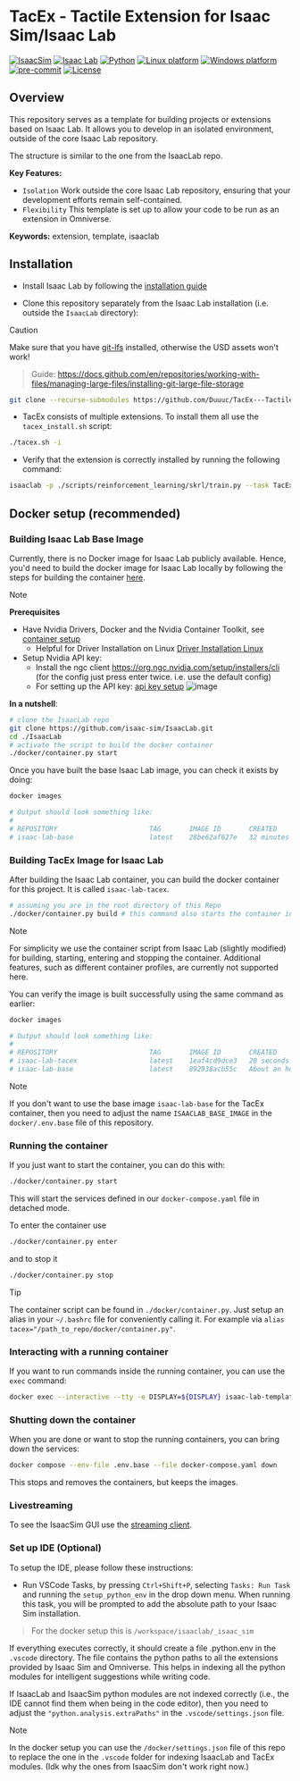 # TacEx - Tactile Extension for Isaac Sim/Isaac Lab

[![IsaacSim](https://img.shields.io/badge/IsaacSim-4.5.0-silver.svg)](https://docs.omniverse.nvidia.com/isaacsim/latest/overview.html)
[![Isaac Lab](https://img.shields.io/badge/IsaacLab-2.0.0-silver)](https://isaac-sim.github.io/IsaacLab)
[![Python](https://img.shields.io/badge/python-3.10-blue.svg)](https://docs.python.org/3/whatsnew/3.10.html)
[![Linux platform](https://img.shields.io/badge/platform-linux--64-orange.svg)](https://releases.ubuntu.com/20.04/)
[![Windows platform](https://img.shields.io/badge/platform-windows--64-orange.svg)](https://www.microsoft.com/en-us/)
[![pre-commit](https://img.shields.io/badge/pre--commit-enabled-brightgreen?logo=pre-commit&logoColor=white)](https://pre-commit.com/)
[![License](https://img.shields.io/badge/license-MIT-yellow.svg)](https://opensource.org/license/mit)

## Overview

 <!--todo Add description for TacEx  -->
This repository serves as a template for building projects or extensions based on Isaac Lab. It allows you to develop in an isolated environment, outside of the core Isaac Lab repository.

The structure is similar to the one from the IsaacLab repo.


**Key Features:**

- `Isolation` Work outside the core Isaac Lab repository, ensuring that your development efforts remain self-contained.
- `Flexibility` This template is set up to allow your code to be run as an extension in Omniverse.

**Keywords:** extension, template, isaaclab

## Installation

- Install Isaac Lab by following the [installation guide](https://isaac-sim.github.io/IsaacLab/main/source/setup/installation/index.html)

- Clone this repository separately from the Isaac Lab installation (i.e. outside the `IsaacLab` directory):
>[!CAUTION]
>Make sure that you have [git-lfs](https://git-lfs.com/) installed, otherwise the USD assets won't work!
>>Guide: https://docs.github.com/en/repositories/working-with-files/managing-large-files/installing-git-large-file-storage


```bash
git clone --recurse-submodules https://github.com/Duuuc/TacEx---Tactile-Extension.git
```
- TacEx consists of multiple extensions. To install them all use the `tacex_install.sh` script:
```bash
./tacex.sh -i
```
<!-- 
- Using a python interpreter that has Isaac Lab installed, install the library

```bash
python -m pip install -e source/TacEx
``` -->

- Verify that the extension is correctly installed by running the following command:

```bash
isaaclab -p ./scripts/reinforcement_learning/skrl/train.py --task TacEx-Ball-Rolling-Tactile-Base-v1 --num_envs 1024 --enable_cameras
```

## Docker setup (recommended)

### Building Isaac Lab Base Image

Currently, there is no Docker image for Isaac Lab publicly available. Hence, you'd need to build the docker image
for Isaac Lab locally by following the steps for building the container [here](https://isaac-sim.github.io/IsaacLab/main/source/deployment/docker.html#docker-guide).

>[!NOTE]
>**Prerequisites**
> - Have Nvidia Drivers, Docker and the Nvidia Container Toolkit, see [container setup](https://docs.isaacsim.omniverse.nvidia.com/latest/installation/install_container.html#container-setup)
>   - Helpful for Driver Installation on Linux [Driver Installation Linux](https://docs.omniverse.nvidia.com/dev-guide/latest/linux-troubleshooting.html#q1-how-to-install-a-driver)
> - Setup Nvidia API key:
>   - Install the ngc client https://org.ngc.nvidia.com/setup/installers/cli (for the config just press enter twice. i.e. use the default config)
>   - For setting up the API key: [api key setup](https://org.ngc.nvidia.com/setup/api-key)
![image](https://github.com/user-attachments/assets/f773bcc2-fed0-4266-9fb2-10e23b9f874f)

**In a nutshell**:  
```bash
# clone the IsaacLab repo
git clone https://github.com/isaac-sim/IsaacLab.git
cd ./IsaacLab
# activate the script to build the docker container
./docker/container.py start 
```

Once you have built the base Isaac Lab image, you can check it exists by doing:

```bash
docker images

# Output should look something like:
#
# REPOSITORY                       TAG       IMAGE ID       CREATED          SIZE
# isaac-lab-base                   latest    28be62af627e   32 minutes ago   18.9GB
```

### Building TacEx Image for Isaac Lab
After building the Isaac Lab container, you can build the docker container for this project. It is called `isaac-lab-tacex`. 

```bash
# assuming you are in the root directory of this Repo
./docker/container.py build # this command also starts the container in the background
```
>[!NOTE]
>For simplicity we use the container script from Isaac Lab (slightly modified) for building, starting, entering and stopping the container. 
>Additional features, such as different container profiles, are currently not supported here.

You can verify the image is built successfully using the same command as earlier:

```bash
docker images

# Output should look something like:
#
# REPOSITORY                       TAG       IMAGE ID       CREATED             SIZE
# isaac-lab-tacex                  latest    1eaf4cd9dce3   20 seconds ago      17.1GB
# isaac-lab-base                   latest    892938acb55c   About an hour ago   16.9GB
```
>[!NOTE]
> If you don't want to use the base image `isaac-lab-base` for the TacEx container, then you need to adjust the name `ISAACLAB_BASE_IMAGE` in the `docker/.env.base` file of this repository.

### Running the container

If you just want to start the container, you can do this with:

```bash
./docker/container.py start
```
This will start the services defined in our `docker-compose.yaml` file in detached mode.

To enter the container use

```bash
./docker/container.py enter
```

and to stop it
```bash
./docker/container.py stop
```

> [!TIP]
> The container script can be found in `./docker/container.py`. Just setup an alias in your `~/.bashrc` file for conveniently calling it. 
> For example via `alias tacex="/path_to_repo/docker/container.py"`.

### Interacting with a running container

If you want to run commands inside the running container, you can use the `exec` command:

```bash
docker exec --interactive --tty -e DISPLAY=${DISPLAY} isaac-lab-template /bin/bash
```

### Shutting down the container

When you are done or want to stop the running containers, you can bring down the services:

```bash
docker compose --env-file .env.base --file docker-compose.yaml down
```

This stops and removes the containers, but keeps the images.

### Livestreaming
To see the IsaacSim GUI use the [streaming client](https://docs.isaacsim.omniverse.nvidia.com/latest/installation/manual_livestream_clients.html).

### Set up IDE (Optional)

To setup the IDE, please follow these instructions:

<!-- - make sure that env variables `${ISAACLAB_PATH}` and `ISAACLAB_EXTENSION_TEMPLATE_PATH` are set properly.
This is done automatically in the docker setup. You can set it manually like this:
```bash
export ISAACLAB_PATH="/path_to/isaaclab"
export ISAACLAB_EXTENSION_TEMPLATE_PATH="/path_to/tacex"
```  -->

- Run VSCode Tasks, by pressing `Ctrl+Shift+P`, selecting `Tasks: Run Task` and running the `setup_python_env` in the drop down menu. When running this task, you will be prompted to add the absolute path to your Isaac Sim installation. 
> For the docker setup this is `/workspace/isaaclab/_isaac_sim`

If everything executes correctly, it should create a file .python.env in the `.vscode` directory. The file contains the python paths to all the extensions provided by Isaac Sim and Omniverse. This helps in indexing all the python modules for intelligent suggestions while writing code.

If IsaacLab and IsaacSim python modules are not indexed correctly (i.e., the IDE cannot find them when being in the code editor), then
you need to adjust the `"python.analysis.extraPaths"` in the `.vscode/settings.json` file.


>[!NOTE]
>In the docker setup you can use the `/docker/settings.json` file of this repo to replace the one in the `.vscode` folder for indexing
>IsaacLab and TacEx modules. (Idk why the ones from IsaacSim don't work right now.)
><!-- - You first need to create a symbolic link to the IsaacLab files:
```bash
# in a terminal inside the tacex docker container
ln -sf ${ISAACLAB_PATH} ${ISAACLAB_EXTENSION_TEMPLATE_PATH}/_isaac_lab
``` -->
>

## Code formatting

We have a pre-commit template to automatically format your code.
To install pre-commit:

```bash
pip install pre-commit
```

Then you can run pre-commit with:

```bash
pre-commit run --all-files
```

## Troubleshooting

### Pylance Missing Indexing of Extensions

In some VsCode versions, the indexing of part of the extensions is missing. In this case, add the path to your extension in `.vscode/settings.json` under the key `"python.analysis.extraPaths"`.

```json
{
    "python.analysis.extraPaths": [
        "<path-to-ext-repo>/source/TacEx"
    ]
}
```

### Pylance Crash

If you encounter a crash in `pylance`, it is probable that too many files are indexed and you run out of memory.
A possible solution is to exclude some of omniverse packages that are not used in your project.
To do so, modify `.vscode/settings.json` and comment out packages under the key `"python.analysis.extraPaths"`
Some examples of packages that can likely be excluded are:

```json
"<path-to-isaac-sim>/extscache/omni.anim.*"         // Animation packages
"<path-to-isaac-sim>/extscache/omni.kit.*"          // Kit UI tools
"<path-to-isaac-sim>/extscache/omni.graph.*"        // Graph UI tools
"<path-to-isaac-sim>/extscache/omni.services.*"     // Services tools
...
```

### Setup as Omniverse Extension (Optional)

We provide an example UI extension that will load upon enabling your extension defined in `source/TacEx/TacEx/ui_extension_example.py`.

To enable your extension, follow these steps:

1. **Add the search path of your repository** to the extension manager:
    - Navigate to the extension manager using `Window` -> `Extensions`.
    - Click on the **Hamburger Icon** (☰), then go to `Settings`.
    - In the `Extension Search Paths`, enter the absolute path to `IsaacLabExtensionTemplate/source`
    - If not already present, in the `Extension Search Paths`, enter the path that leads to Isaac Lab's extension directory directory (`IsaacLab/source`)
    - Click on the **Hamburger Icon** (☰), then click `Refresh`.

2. **Search and enable your extension**:
    - Find your extension under the `Third Party` category.
    - Toggle it to enable your extension.

